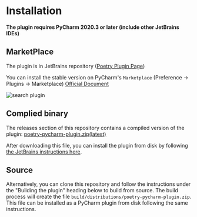 # Installation

**The plugin requires PyCharm 2020.3 or later (include other JetBrains IDEs)**

## MarketPlace 
The plugin is in JetBrains repository ([Poetry Plugin Page](https://plugins.jetbrains.com/plugin/14307-poetry))

You can install the stable version on PyCharm's `Marketplace` (Preference -> Plugins -> Marketplace) [Official Document](https://www.jetbrains.com/help/idea/managing-plugins.html)

![search plugin](https://raw.githubusercontent.com/koxudaxi/poetry-pycharm-plugin/master/docs/search_plugin.png)

## Complied binary
The releases section of this repository contains a compiled version of the plugin: [poetry-pycharm-plugin.zip(latest)](https://github.com/koxudaxi/poetry-pycharm-plugin/releases/latest/download/poetry-pycharm-plugin.zip)

After downloading this file, you can install the plugin from disk by following [the JetBrains instructions here](https://www.jetbrains.com/help/pycharm/plugins-settings.html).

## Source
Alternatively, you can clone this repository and follow the instructions under the "Building the plugin" heading below to build from source.
The build process will create the file `build/distributions/poetry-pycharm-plugin.zip`.
This file can be installed as a PyCharm plugin from disk following the same instructions.
